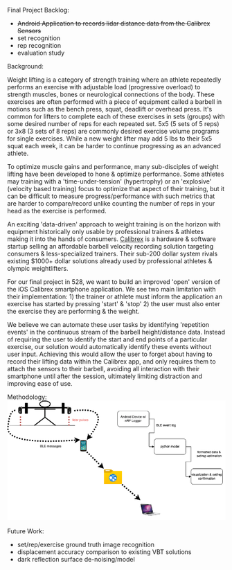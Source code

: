 Final Project Backlog:
- ~~Android Application to records lidar distance data from the Calibrex Sensors~~
- set recognition
- rep recognition
- evaluation study

Background:

Weight lifting is a category of strength training where an athlete repeatedly performs an exercise with adjustable load (progressive overload) to strength muscles, bones or neurological connections of the body. These exercises are often performed with a piece of equipment called a barbell in motions such as the bench press, squat, deadlift or overhead press. It's common for lifters to complete each of these exercises in sets (groups) with some desired number of reps for each repeated set. 5x5 (5 sets of 5 reps) or 3x8 (3 sets of 8 reps) are commonly desired exercise volume programs for single exercises. While a new weight lifter may add 5 lbs to their 5x5 squat each week, it can be harder to continue progressing as an advanced athlete.  

To optimize muscle gains and performance, many sub-disciples of weight lifting have been developed to hone & optimize performance. Some athletes may training with a 'time-under-tension' (hypertrophy) or an 'explosive' (velocity based training) focus to optimize that aspect of their training, but it can be difficult to measure progress/performance with such metrics that are harder to compare/record unlike counting the number of reps in your head as the exercise is performed.

An exciting 'data-driven' approach to weight training is on the horizon with equipment historically only usable by professional trainers & athletes making it into the hands of consumers. [Calibrex](https://calibrex.com/) is a hardware & software startup selling an affordable barbell velocity recording solution targeting consumers & less-specialized trainers. Their sub-200 dollar system rivals existing $1000+ dollar solutions already used by professional athletes & olympic weightlifters.

For our final project in 528, we want to build an improved 'open' version of the iOS Calibrex smartphone application. We see two main limitation with their implementation: 1) the trainer or athlete must inform the application an exercise has started by pressing 'start' & 'stop' 2) the user must also enter the exercise they are performing & the weight.

We believe we can automate these user tasks by identifying 'repetition events' in the continuous stream of the barbell height/distance data. Instead of requiring the user to identify the start and end points of a particular exercise, our solution would automatically identify these events without user input. Achieving this would allow the user to forget about having to record their lifting data within the Calibrex app, and only requires them to attach the sensors to their barbell, avoiding all interaction with their smartphone until after the session, ultimately limiting distraction and improving ease of use.

Methodology:
![System Design](https://github.com/naman159/528-final-project/blob/main/images/calibrex_feasibility_study.png?raw=true)

Future Work:
- set/rep/exercise ground truth image recognition
- displacement accuracy comparison to existing VBT solutions
- dark reflection surface de-noising/model
